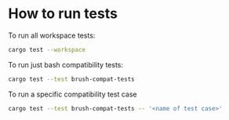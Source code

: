 # How to run tests

To run all workspace tests:

```bash
cargo test --workspace
```

To run just bash compatibility tests:

```bash
cargo test --test brush-compat-tests
```

To run a specific compatibility test case

```bash
cargo test --test brush-compat-tests -- '<name of test case>'
```
